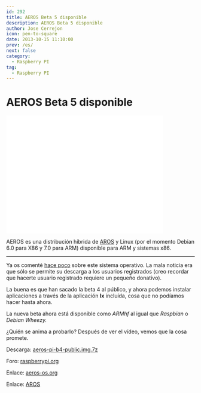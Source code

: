 ```yaml
---
id: 292
title: AEROS Beta 5 disponible
description: AEROS Beta 5 disponible
author: Jose Cerrejon
icon: pen-to-square
date: 2013-10-15 11:10:00
prev: /es/
next: false
category:
  - Raspberry PI
tag:
  - Raspberry PI
---
```


# AEROS Beta 5 disponible

<iframe width="420" height="315" src="//www.youtube.com/embed/nmUxs-fjQ8k" frameborder="0" allowfullscreen></iframe>

AEROS es una distribución híbrida de [AROS](http://www.aros.org) y Linux (por el momento Debian 6.0 para X86 y 7.0 para ARM) disponible para ARM y sistemas x86.

- - -
Ya os comenté [hace poco](/post.php?id=202) sobre este sistema operativo. La mala noticia era que sólo se permite su descarga a los usuarios registrados (creo recordar que hacerte usuario registrado requiere un pequeño donativo).

La buena es que han sacado la beta 4 al público, y ahora podemos instalar aplicaciones a través de la aplicación **lx** incluída, cosa que no podíamos hacer hasta ahora.

La nueva beta ahora está disponible como *ARMhf* al igual que *Raspbian* o *Debian Wheezy.*

¿Quién se anima a probarlo? Después de ver el vídeo, vemos que la cosa promete.

Descarga: [aeros-pi-b4-public.img.7z](http://www.aeros-os.org/aeros-pi-b4-public.img.7z)

Foro: [raspberrypi.org](http://www.raspberrypi.org/phpBB3/viewtopic.php?p=434031&sid=948256877de5ea9affef5bb246b103fd#p434031)

Enlace: [aeros-os.org](http://www.aeros-os.org)

Enlace: [AROS](http://aros.sourceforge.net)